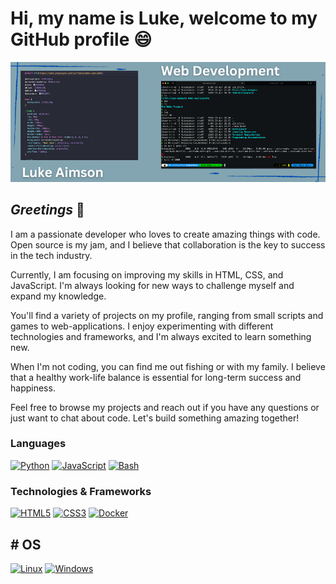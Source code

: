# Hi, my name is Luke, welcome to my GitHub profile 😄

![A header image showing code](/images/CORPORATE%20WEBSITES.png)

## *Greetings* 👋

I am a passionate developer who loves to create amazing things with code. Open source is my jam, and I believe that collaboration is the key to success in the tech industry.

Currently, I am focusing on improving my skills in HTML, CSS, and JavaScript. I'm always looking for new ways to challenge myself and expand my knowledge.

You'll find a variety of projects on my profile, ranging from small scripts and games to web-applications. I enjoy experimenting with different technologies and frameworks, and I'm always excited to learn something new.

When I'm not coding, you can find me out fishing or with my family. I believe that a healthy work-life balance is essential for long-term success and happiness.

Feel free to browse my projects and reach out if you have any questions or just want to chat about code. Let's build something amazing together!

### Languages
[![Python](https://img.shields.io/badge/python-black?style=for-the-badge&logo=python)](https://github.com/LukeAims)
[![JavaScript](https://img.shields.io/badge/javascript-black?style=for-the-badge&logo=javascript)](https://github.com/LukeAims)
[![Bash](https://img.shields.io/badge/bash-black?style=for-the-badge&logo=gnu-bash&logoColor=white)](https://github.com/LukeAims)

### Technologies & Frameworks
[![HTML5](https://img.shields.io/badge/html5-black?style=for-the-badge&logo=html5)](https://hub.docker.com/u/LukeAims)
[![CSS3](https://img.shields.io/badge/css3-black?style=for-the-badge&logo=css3)](https://hub.docker.com/u/LukeAims)
[![Docker](https://img.shields.io/badge/docker-black?style=for-the-badge&logo=docker)](https://hub.docker.com/u/LukeAims)

## # OS
[![Linux](https://img.shields.io/badge/linux-black?style=for-the-badge&logo=Linux)](https://github.com/LukeAims)
[![Windows](https://img.shields.io/badge/Windows-black?style=for-the-badge&logo=Windows)](https://github.com/LukeAims)
